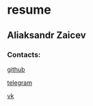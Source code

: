 # resume
 
## Aliaksandr Zaicev
 
### Contacts:

[github](https://github.com/SashaZaicev)

[telegram](https://t.me/sashazaitsau)

[vk](https://vk.com/id53738228)
